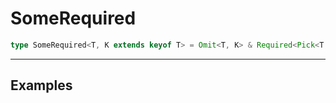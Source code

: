 # SomeRequired

```ts
type SomeRequired<T, K extends keyof T> = Omit<T, K> & Required<Pick<T, K>>;
```

---

## Examples